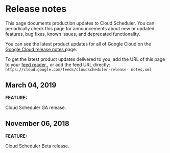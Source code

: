 #  Release notes

This page documents production updates to Cloud Scheduler. You can
periodically check this page for announcements about new or updated features,
bug fixes, known issues, and deprecated functionality.

You can see the latest product updates for all of Google Cloud on the [ Google
Cloud release notes ](/release-notes) page.

To get the latest product updates delivered to you, add the URL of this page
to your [ feed reader
](https://wikipedia.org/wiki/Comparison_of_feed_aggregators) , or add the feed
URL directly: ` https://cloud.google.com/feeds/cloudscheduler-release-
notes.xml `

##  March 04, 2019

**FEATURE:**

Cloud Scheduler GA release.

##  November 06, 2018

**FEATURE:**

Cloud Scheduler Beta release.

